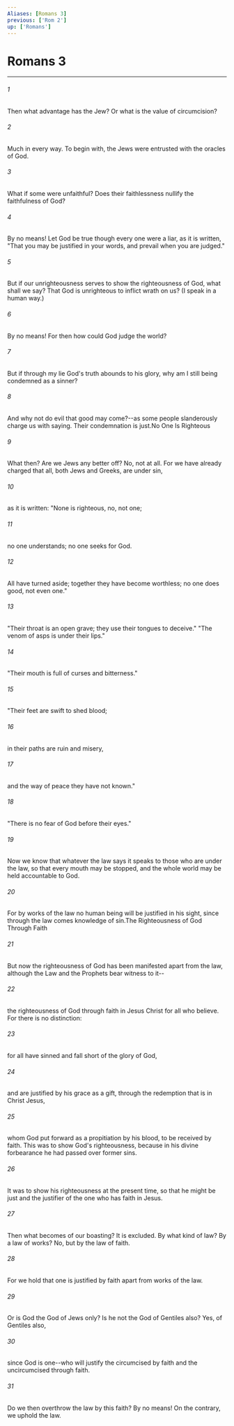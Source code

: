 ```yaml
---
Aliases: [Romans 3]
previous: ['Rom 2']
up: ['Romans']
---
```

# Romans 3

***

 

###### 1 
Then what advantage has the Jew? Or what is the value of circumcision? 
 

###### 2 
Much in every way. To begin with, the Jews were entrusted with the oracles of God. 
 

###### 3 
What if some were unfaithful? Does their faithlessness nullify the faithfulness of God? 
 

###### 4 
By no means! Let God be true though every one were a liar, as it is written,
 "That you may be justified in your words, 
 and prevail when you are judged."
 
 

###### 5 
But if our unrighteousness serves to show the righteousness of God, what shall we say? That God is unrighteous to inflict wrath on us? (I speak in a human way.) 
 

###### 6 
By no means! For then how could God judge the world? 
 

###### 7 
But if through my lie God's truth abounds to his glory, why am I still being condemned as a sinner? 
 

###### 8 
And why not do evil that good may come?--as some people slanderously charge us with saying. Their condemnation is just.No One Is Righteous
 
 

###### 9 
What then? Are we Jews any better off? No, not at all. For we have already charged that all, both Jews and Greeks, are under sin, 
 

###### 10 
as it is written:
 "None is righteous, no, not one; 
 
 

###### 11 
no one understands; 
 no one seeks for God. 
 
 

###### 12 
All have turned aside; together they have become worthless; 
 no one does good, 
 not even one." 
 
 

###### 13 
"Their throat is an open grave; 
 they use their tongues to deceive." 
 "The venom of asps is under their lips." 
 
 

###### 14 
"Their mouth is full of curses and bitterness." 
 
 

###### 15 
"Their feet are swift to shed blood; 
 
 

###### 16 
in their paths are ruin and misery, 
 
 

###### 17 
and the way of peace they have not known." 
 
 

###### 18 
"There is no fear of God before their eyes."
 
 

###### 19 
Now we know that whatever the law says it speaks to those who are under the law, so that every mouth may be stopped, and the whole world may be held accountable to God. 
 

###### 20 
For by works of the law no human being will be justified in his sight, since through the law comes knowledge of sin.The Righteousness of God Through Faith
 
 

###### 21 
But now the righteousness of God has been manifested apart from the law, although the Law and the Prophets bear witness to it-- 
 

###### 22 
the righteousness of God through faith in Jesus Christ for all who believe. For there is no distinction: 
 

###### 23 
for all have sinned and fall short of the glory of God, 
 

###### 24 
and are justified by his grace as a gift, through the redemption that is in Christ Jesus, 
 

###### 25 
whom God put forward as a propitiation by his blood, to be received by faith. This was to show God's righteousness, because in his divine forbearance he had passed over former sins. 
 

###### 26 
It was to show his righteousness at the present time, so that he might be just and the justifier of the one who has faith in Jesus.
 
 

###### 27 
Then what becomes of our boasting? It is excluded. By what kind of law? By a law of works? No, but by the law of faith. 
 

###### 28 
For we hold that one is justified by faith apart from works of the law. 
 

###### 29 
Or is God the God of Jews only? Is he not the God of Gentiles also? Yes, of Gentiles also, 
 

###### 30 
since God is one--who will justify the circumcised by faith and the uncircumcised through faith. 
 

###### 31 
Do we then overthrow the law by this faith? By no means! On the contrary, we uphold the law.
 
